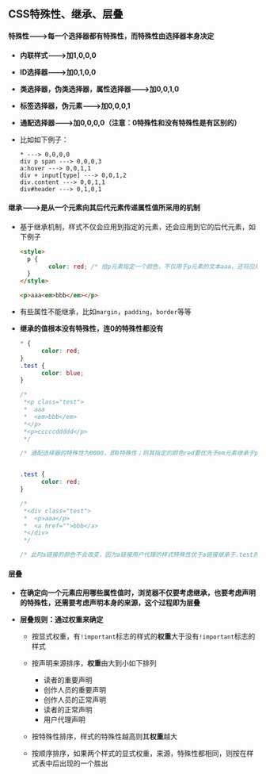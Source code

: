 ## CSS特殊性、继承、层叠

#### 特殊性--->每一个选择器都有特殊性，而特殊性由选择器本身决定

-  **内联样式--->加1,0,0,0**

- **ID选择器--->加0,1,0,0**

- **类选择器，伪类选择器，属性选择器--->加0,0,1,0**

- **标签选择器，伪元素--->加0,0,0,1**

- **通配选择器--->加0,0,0,0（注意：0特殊性和没有特殊性是有区别的）**

- 比如如下例子：

  ```
  * ---> 0,0,0,0
  div p span ---> 0,0,0,3
  a:hover ---> 0,0,1,1
  div + input[type] ---> 0,0,1,2
  div.content ---> 0,0,1,1
  div#header ---> 0,1,0,1
  ```

#### 继承--->是从一个元素向其后代元素传递属性值所采用的机制

- 基于继承机制，样式不仅会应用到指定的元素，还会应用到它的后代元素，如下例子
  ```html
  <style>
  	p {
          color: red; /* 给p元素指定一个颜色，不仅用于p元素的文本aaa，还将应用到em元素的文本上 */
  	}
  </style>
  
  <p>aaa<em>bbb</em></p>
  ```

- 有些属性不能继承，比如```margin```，```padding```，```border```等等

- **继承的值根本没有特殊性，连0的特殊性都没有**

  ```css
  * {
        color: red;
  }
  .test {
        color: blue;
  }
  
  /*
   *<p class="test">
   *  aaa
   *  <em>bbb</em>
   *</p>
   *<p>cccccddddd</p>
   */
  
  /* 通配选择器的特殊性为0000，即0特殊性；则其指定的颜色red要优先于em元素继承于p元素的blue */
  
  
  .test {
        color: red;
  }
  
  /*
   *<div class="test">
   *  <p>aaa</p>
   *  <a href="">bbb</a>
   *</div>
   */
  
  /* 此时a链接的颜色不会改变，因为a链接用户代理的样式特殊性优于a链接继承于.test的指定颜色 */
  ```


#### 层叠

- **在确定向一个元素应用哪些属性值时，浏览器不仅要考虑继承，也要考虑声明的特殊性，还需要考虑声明本身的来源，这个过程即为层叠**

- **层叠规则：通过权重来确定**

  - 按显式权重，有`!important`标志的样式的**权重**大于没有`!important`标志的样式

  - 按声明来源排序，**权重**由大到小如下排列
    - 读者的重要声明
    - 创作人员的重要声明 
    - 创作人员的正常声明 
    - 读者的正常声明 
    - 用户代理声明
  - 按特殊性排序，样式的特殊性越高则其**权重**越大
  - 按顺序排序，如果两个样式的显式权重，来源，特殊性都相同，则按在样式表中后出现的一个胜出
